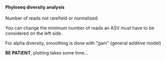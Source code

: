 #### Phyloseq diversity analysis

Number of reads not rarefield or normalized. 

You can change the minimum number of reads an ASV must have to be considered on the left side.

For alpha diversity, smoothing is done with "gam" (general additive model)

**BE PATIENT**, plotting takes some time...